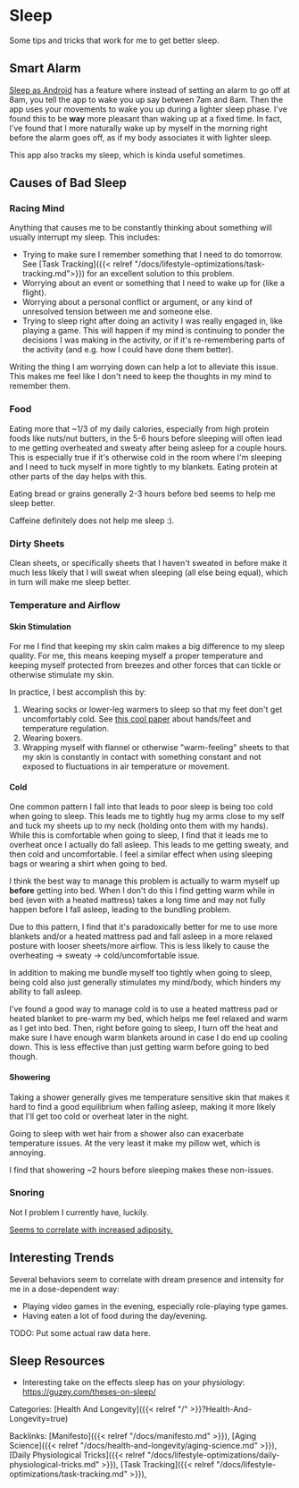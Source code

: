 # Sleep

Some tips and tricks that work for me to get better sleep.

## Smart Alarm

[Sleep as Android](https://sleep.urbandroid.org/) has a feature where instead
of setting an alarm to go off at 8am, you tell the app to wake you up say
between 7am and 8am.  Then the app uses your movements to wake you up during a
lighter sleep phase.  I've found this to be **way** more pleasant than waking
up at a fixed time.  In fact, I've found that I more naturally wake up by
myself in the morning right before the alarm goes off, as if my body
associates it with lighter sleep.

This app also tracks my sleep, which is kinda useful sometimes.

## Causes of Bad Sleep

### Racing Mind

Anything that causes me to be constantly thinking about something will usually
interrupt my sleep.  This includes:

 - Trying to make sure I remember something that I need to do tomorrow.  See
   [Task Tracking]({{< relref "/docs/lifestyle-optimizations/task-tracking.md">}})
   for an excellent solution to this problem.
 - Worrying about an event or something that I need to wake up for (like a
   flight).
 - Worrying about a personal conflict or argument, or any kind of unresolved
   tension between me and someone else. 
 - Trying to sleep right after doing an activity I was really engaged in, like
   playing a game. This will happen if my mind is continuing to ponder the
   decisions I was making in the activity, or if it's re-remembering parts of
   the activity (and e.g. how I could have done them better).

Writing the thing I am worrying down can help a lot to alleviate this issue.
This makes me feel like I don't need to keep the thoughts in my mind to remember
them.

### Food

Eating more that ~1/3 of my daily calories, especially from high protein foods
like nuts/nut butters, in the 5-6 hours before sleeping will often lead to me
getting overheated and sweaty after being asleep for a couple hours.
This is especially true if it's otherwise cold in the room where I'm sleeping
and I need to tuck myself in more tightly to my blankets.
Eating protein at other parts of the day helps with this.

Eating bread or grains generally 2-3 hours before bed seems to help me sleep
better.

Caffeine definitely does not help me sleep :).

### Dirty Sheets

Clean sheets, or specifically sheets that I haven't sweated in before make it
much less likely that I will sweat when sleeping (all else being equal), which
in turn will make me sleep better.

### Temperature and Airflow

#### Skin Stimulation

For me I find that keeping my skin calm makes a big difference to my
sleep quality.  For me, this means keeping myself a proper temperature and
keeping myself protected from breezes and other forces that can tickle or
otherwise stimulate my skin.

In practice, I best accomplish this by:

1. Wearing socks or lower-leg warmers to sleep so that my feet don't get
   uncomfortably cold.  See [this cool paper](https://www.ncbi.nlm.nih.gov/pmc/articles/PMC4843861/) about hands/feet and temperature regulation.   
1. Wearing boxers.
1. Wrapping myself with flannel or otherwise "warm-feeling" sheets to that my
   skin is constantly in contact with something constant and not exposed to
   fluctuations in air temperature or movement.

#### Cold

One common pattern I fall into that leads to poor sleep is being too cold when
going to sleep. This leads me to tightly hug my arms close to my self and tuck
my sheets up to my neck (holding onto them with my hands). While this is
comfortable when going to sleep, I find that it leads me to overheat once I
actually do fall asleep. This leads to me getting sweaty, and then cold and
uncomfortable.  I feel a similar effect when using sleeping bags or wearing
a shirt when going to bed.

I think the best way to manage this problem is actually to warm myself up **before** getting into bed.  When I don't do this I find getting warm while in bed (even with a heated mattress) takes a long time and may not fully happen before I fall asleep, leading to the bundling problem.

Due to this pattern, I find that it's paradoxically better for me to use more
blankets and/or a heated mattress pad and fall asleep in a more relaxed posture
with looser sheets/more airflow. This is less likely to cause the overheating ->
sweaty -> cold/uncomfortable issue.

In addition to making me bundle myself too tightly when going to sleep, being
cold also just generally stimulates my mind/body, which hinders my ability to
fall asleep.

I've found a good way to manage cold is to use a heated mattress pad or heated
blanket to pre-warm my bed, which helps me feel relaxed and warm as I get into
bed.  Then, right before going to sleep, I turn off the heat and make sure I
have enough warm blankets around in case I do end up cooling down. This is less effective than just getting warm before going to bed though.

#### Showering

Taking a shower generally gives me temperature sensitive skin that makes it
hard to find a good equilibrium when falling asleep, making it more likely that
I'll get too cold or overheat later in the night.

Going to sleep with wet hair from a shower also can exacerbate temperature
issues. At the very least it make my pillow wet, which is annoying.

I find that showering ~2 hours before sleeping makes these non-issues.

### Snoring

Not I problem I currently have, luckily.

[Seems to correlate with increased adiposity.](https://pubmed.ncbi.nlm.nih.gov/11122588/)


## Interesting Trends

Several behaviors seem to correlate with dream presence and intensity for me in
a dose-dependent way:

 - Playing video games in the evening, especially role-playing type games.
 - Having eaten a lot of food during the day/evening.

TODO: Put some actual raw data here.


## Sleep Resources

 - Interesting take on the effects sleep has on your physiology:
   https://guzey.com/theses-on-sleep/











Categories: [Health And Longevity]({{< relref "/" >}}?Health-And-Longevity=true)

Backlinks: [Manifesto]({{< relref "/docs/manifesto.md" >}}), 
[Aging Science]({{< relref "/docs/health-and-longevity/aging-science.md" >}}), 
[Daily Physiological Tricks]({{< relref "/docs/lifestyle-optimizations/daily-physiological-tricks.md" >}}), 
[Task Tracking]({{< relref "/docs/lifestyle-optimizations/task-tracking.md" >}}), 
